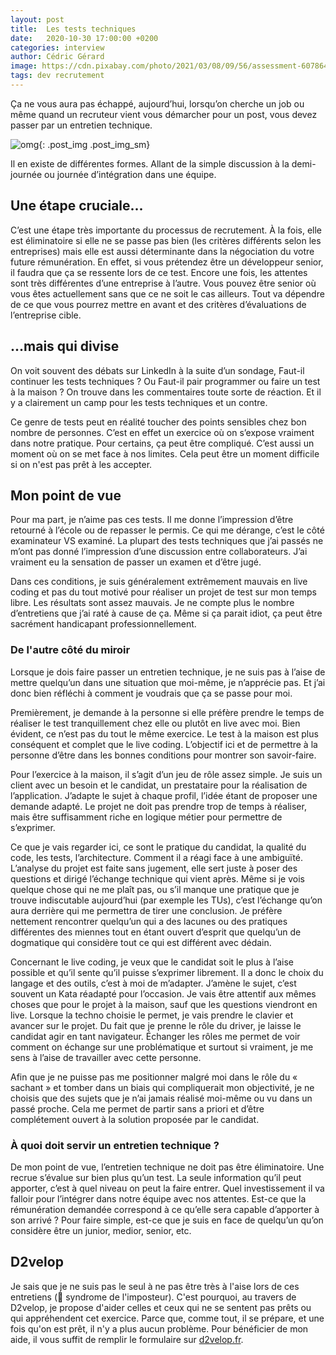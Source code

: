 ```yaml
---
layout: post
title:  Les tests techniques
date:   2020-10-30 17:00:00 +0200
categories: interview
author: Cédric Gérard
image: https://cdn.pixabay.com/photo/2021/03/08/09/56/assessment-6078645_1280.png
tags: dev recrutement
---
```


Ça ne vous aura pas échappé, aujourd’hui, lorsqu’on cherche un job ou même quand un recruteur vient vous démarcher pour un post, vous devez passer par un entretien technique.

![omg](https://media.giphy.com/media/LfGGW219qNzLP6IzTA/giphy.gif){: .post_img .post_img_sm}

Il en existe de différentes formes. Allant de la simple discussion à la demi-journée ou journée d’intégration dans une équipe.

## Une étape cruciale...

C’est une étape très importante du processus de recrutement. À la fois, elle est éliminatoire si elle ne se passe pas bien (les critères différents selon les entreprises) mais elle est aussi déterminante dans la négociation du votre future rémunération. En effet, si vous prétendez être un développeur senior, il faudra que ça se ressente lors de ce test. Encore une fois, les attentes sont très différentes d’une entreprise à l’autre. Vous pouvez être senior où vous êtes actuellement sans que ce ne soit le cas ailleurs. Tout va dépendre de ce que vous pourrez mettre en avant et des critères d’évaluations de l’entreprise cible.

## ...mais qui divise

On voit souvent des débats sur LinkedIn à la suite d’un sondage, Faut-il continuer les tests techniques ? Ou Faut-il pair programmer ou faire un test à la maison ? On trouve dans les commentaires toute sorte de réaction. Et il y a clairement un camp pour les tests techniques et un contre.

Ce genre de tests peut en réalité toucher des points sensibles chez bon nombre de personnes. C’est en effet un exercice où on s’expose vraiment dans notre pratique. Pour certains, ça peut être compliqué. C’est aussi un moment où on se met face à nos limites. Cela peut être un moment difficile si on n'est pas prêt à les accepter.

## Mon point de vue

Pour ma part, je n’aime pas ces tests. Il me donne l’impression d’être retourné à l’école ou de repasser le permis. Ce qui me dérange, c’est le côté examinateur VS examiné. La plupart des tests techniques que j’ai passés ne m’ont pas donné l’impression d’une discussion entre collaborateurs. J’ai vraiment eu la sensation de passer un examen et d’être jugé.

Dans ces conditions, je suis généralement extrêmement mauvais en live coding et pas du tout motivé pour réaliser un projet de test sur mon temps libre. Les résultats sont assez mauvais. Je ne compte plus le nombre d’entretiens que j’ai raté à cause de ça. Même si ça parait idiot, ça peut être sacrément handicapant professionnellement.

### De l'autre côté du miroir

Lorsque je dois faire passer un entretien technique, je ne suis pas à l’aise de mettre quelqu’un dans une situation que moi-même, je n’apprécie pas. Et j’ai donc bien réfléchi à comment je voudrais que ça se passe pour moi.

Premièrement, je demande à la personne si elle préfère prendre le temps de réaliser le test tranquillement chez elle ou plutôt en live avec moi. Bien évident, ce n’est pas du tout le même exercice. Le test à la maison est plus conséquent et complet que le live coding. L’objectif ici et de permettre à la personne d’être dans les bonnes conditions pour montrer son savoir-faire.

Pour l’exercice à la maison, il s’agit d’un jeu de rôle assez simple. Je suis un client avec un besoin et le candidat, un prestataire pour la réalisation de l’application. J’adapte le sujet à chaque profil, l’idée étant de proposer une demande adapté. Le projet ne doit pas prendre trop de temps à réaliser, mais être suffisamment riche en logique métier pour permettre de s’exprimer.

Ce que je vais regarder ici, ce sont le pratique du candidat, la qualité du code, les tests, l’architecture. Comment il a réagi face à une ambiguïté. L’analyse du projet est faite sans jugement, elle sert juste à poser des questions et dirigé l’échange technique qui vient après. Même si je vois quelque chose qui ne me plaît pas, ou s’il manque une pratique que je trouve indiscutable aujourd’hui (par exemple les TUs), c’est l’échange qu’on aura derrière qui me permettra de tirer une conclusion. Je préfère nettement rencontrer quelqu’un qui a des lacunes ou des pratiques différentes des miennes tout en étant ouvert d’esprit que quelqu’un de dogmatique qui considère tout ce qui est différent avec dédain.

Concernant le live coding, je veux que le candidat soit le plus à l’aise possible et qu’il sente qu’il puisse s’exprimer librement. Il a donc le choix du langage et des outils, c’est à moi de m’adapter. J’amène le sujet, c’est souvent un Kata réadapté pour l’occasion. Je vais être attentif aux mêmes choses que pour le projet à la maison, sauf que les questions viendront en live. Lorsque la techno choisie le permet, je vais prendre le clavier et avancer sur le projet. Du fait que je prenne le rôle du driver, je laisse le candidat agir en tant navigateur. Échanger les rôles me permet de voir comment on échange sur une problématique et surtout si vraiment, je me sens à l’aise de travailler avec cette personne.

Afin que je ne puisse pas me positionner malgré moi dans le rôle du « sachant » et tomber dans un biais qui compliquerait mon objectivité, je ne choisis que des sujets que je n’ai jamais réalisé moi-même ou vu dans un passé proche. Cela me permet de partir sans a priori et d’être complétement ouvert à la solution proposée par le candidat.

### À quoi doit servir un entretien technique ?

De mon point de vue, l’entretien technique ne doit pas être éliminatoire. Une recrue s’évalue sur bien plus qu’un test. La seule information qu’il peut apporter, c’est à quel niveau on peut la faire entrer. Quel investissement il va falloir pour l’intégrer dans notre équipe avec nos attentes. Est-ce que la rémunération demandée correspond à ce qu’elle sera capable d’apporter à son arrivé ? Pour faire simple, est-ce que je suis en face de quelqu’un qu’on considère être un junior, medior, senior, etc.

## D2velop 

Je sais que je ne suis pas le seul à ne pas être très à l'aise lors de ces entretiens (👋 syndrome de l'imposteur). C'est pourquoi, au travers de D2velop, je propose d'aider celles et ceux qui ne se sentent pas prêts ou qui appréhendent cet exercice. Parce que, comme tout, il se prépare, et une fois qu'on est prêt, il n'y a plus aucun problème. Pour bénéficier de mon aide, il vous suffit de remplir le formulaire sur [d2velop.fr](https://d2velop.fr/#subscribe).
